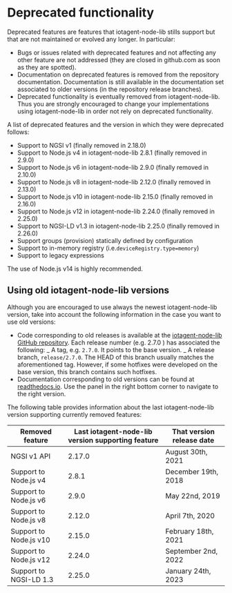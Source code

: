 # Deprecated functionality

Deprecated features are features that iotagent-node-lib stills support but that are not maintained or evolved any
longer. In particular:

-   Bugs or issues related with deprecated features and not affecting any other feature are not addressed (they are
    closed in github.com as soon as they are spotted).
-   Documentation on deprecated features is removed from the repository documentation. Documentation is still available
    in the documentation set associated to older versions (in the repository release branches).
-   Deprecated functionality is eventually removed from iotagent-node-lib. Thus you are strongly encouraged to change
    your implementations using iotagent-node-lib in order not rely on deprecated functionality.

A list of deprecated features and the version in which they were deprecated follows:

-   Support to NGSI v1 (finally removed in 2.18.0)
-   Support to Node.js v4 in iotagent-node-lib 2.8.1 (finally removed in 2.9.0)
-   Support to Node.js v6 in iotagent-node-lib 2.9.0 (finally removed in 2.10.0)
-   Support to Node.js v8 in iotagent-node-lib 2.12.0 (finally removed in 2.13.0)
-   Support to Node.js v10 in iotagent-node-lib 2.15.0 (finally removed in 2.16.0)
-   Support to Node.js v12 in iotagent-node-lib 2.24.0 (finally removed in 2.25.0)
-   Support to NGSI-LD v1.3 in iotagent-node-lib 2.25.0 (finally removed in 2.26.0)
-   Support groups (provision) statically defined by configuration
-   Support to in-memory registry (i.e.`deviceRegistry.type=memory`)
-   Support to legacy expressions 

The use of Node.js v14 is highly recommended.

## Using old iotagent-node-lib versions

Although you are encouraged to use always the newest iotagent-node-lib version, take into account the following
information in the case you want to use old versions:

-   Code corresponding to old releases is available at the
    [iotagent-node-lib GitHub repository](https://github.com/telefonicaid/iotagent-node-lib). Each release number (e.g.
    2.7.0 ) has associated the following: _ A tag, e.g. `2.7.0`. It points to the base version. _ A release branch,
    `release/2.7.0`. The HEAD of this branch usually matches the aforementioned tag. However, if some hotfixes were
    developed on the base version, this branch contains such hotfixes.
-   Documentation corresponding to old versions can be found at
    [readthedocs.io](https://iotagent-node-lib.readthedocs.io). Use the panel in the right bottom corner to navigate to
    the right version.

The following table provides information about the last iotagent-node-lib version supporting currently removed features:

| **Removed feature**    | **Last iotagent-node-lib version supporting feature** | **That version release date** |
| ---------------------- | ----------------------------------------------------- | ----------------------------- |
| NGSI v1 API            | 2.17.0                                                | August 30th, 2021             |
| Support to Node.js v4  | 2.8.1                                                 | December 19th, 2018           |
| Support to Node.js v6  | 2.9.0                                                 | May 22nd, 2019                |
| Support to Node.js v8  | 2.12.0                                                | April 7th, 2020               |
| Support to Node.js v10 | 2.15.0                                                | February 18th, 2021           |
| Support to Node.js v12 | 2.24.0                                                | September 2nd, 2022           |
| Support to NGSI-LD 1.3 | 2.25.0                                                | January 24th, 2023          |
